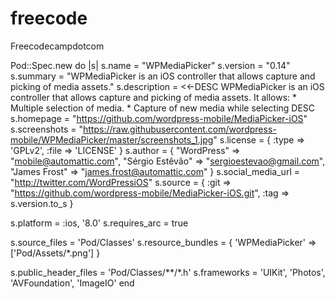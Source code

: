 # freecode
Freecodecampdotcom

Pod::Spec.new do |s|
  s.name             = "WPMediaPicker"
  s.version          = "0.14"
  s.summary          = "WPMediaPicker is an iOS controller that allows capture and picking of media assets."
  s.description      = <<-DESC
                       WPMediaPicker is an iOS controller that allows capture and picking of media assets.
                       It allows:
                       * Multiple selection of media.
                       * Capture of new media while selecting
                       DESC
  s.homepage         = "https://github.com/wordpress-mobile/MediaPicker-iOS"
  s.screenshots      = "https://raw.githubusercontent.com/wordpress-mobile/WPMediaPicker/master/screenshots_1.jpg"
  s.license          = { :type => 'GPLv2', :file => 'LICENSE' }
  s.author           = { "WordPress" => "mobile@automattic.com", "Sérgio Estêvão" => "sergioestevao@gmail.com", "James Frost" => "james.frost@automattic.com" }
  s.social_media_url = "http://twitter.com/WordPressiOS"
  s.source           = { :git => "https://github.com/wordpress-mobile/MediaPicker-iOS.git", :tag => s.version.to_s }

  s.platform     = :ios, '8.0'
  s.requires_arc = true 

  s.source_files = 'Pod/Classes'
  s.resource_bundles = {
    'WPMediaPicker' => ['Pod/Assets/*.png']
  }

  s.public_header_files = 'Pod/Classes/**/*.h'
  s.frameworks = 'UIKit', 'Photos', 'AVFoundation', 'ImageIO'
end
